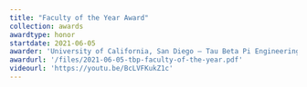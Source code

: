 ```yaml
---
title: "Faculty of the Year Award"
collection: awards
awardtype: honor
startdate: 2021-06-05
awarder: 'University of California, San Diego — Tau Beta Pi Engineering Honors Society'
awardurl: '/files/2021-06-05-tbp-faculty-of-the-year.pdf'
videourl: 'https://youtu.be/BcLVFKukZ1c'
---
```

